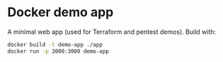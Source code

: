 # Docker demo app

A minimal web app (used for Terraform and pentest demos). Build with:
```bash
docker build -t demo-app ./app
docker run -p 3000:3000 demo-app
```
